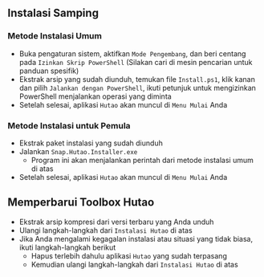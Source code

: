 ## Instalasi Samping

### Metode Instalasi Umum

- Buka pengaturan sistem, aktifkan `Mode Pengembang`, dan beri centang pada `Izinkan Skrip PowerShell` (Silakan cari di mesin pencarian untuk panduan spesifik)
- Ekstrak arsip yang sudah diunduh, temukan file `Install.ps1`, klik kanan dan pilih `Jalankan dengan PowerShell`, ikuti petunjuk untuk mengizinkan PowerShell menjalankan operasi yang diminta
- Setelah selesai, aplikasi `Hutao` akan muncul di `Menu Mulai` Anda

### Metode Instalasi untuk Pemula

- Ekstrak paket instalasi yang sudah diunduh
- Jalankan `Snap.Hutao.Installer.exe`
  - Program ini akan menjalankan perintah dari metode instalasi umum di atas
- Setelah selesai, aplikasi `Hutao` akan muncul di `Menu Mulai` Anda

## Memperbarui Toolbox Hutao

- Ekstrak arsip kompresi dari versi terbaru yang Anda unduh
- Ulangi langkah-langkah dari `Instalasi Hutao` di atas
- Jika Anda mengalami kegagalan instalasi atau situasi yang tidak biasa, ikuti langkah-langkah berikut
  - Hapus terlebih dahulu aplikasi `Hutao` yang sudah terpasang
  - Kemudian ulangi langkah-langkah dari `Instalasi Hutao` di atas